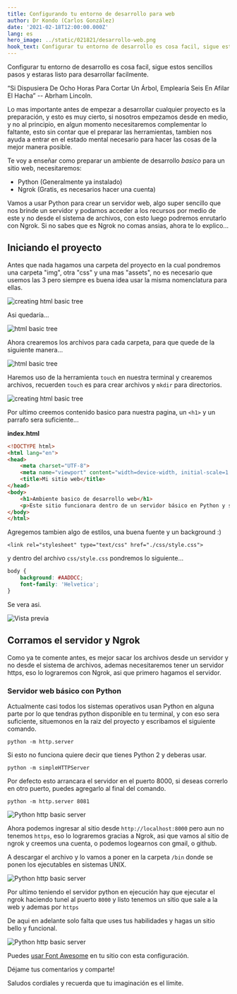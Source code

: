 ```yaml
---
title: Configurando tu entorno de desarrollo para web
author: Dr Kondo (Carlos González)
date: '2021-02-18T12:00:00.000Z'
lang: es
hero_image: ../static/021821/desarrollo-web.png
hook_text: Configurar tu entorno de desarrollo es cosa facil, sigue estos sencillos pasos y estaras listo para desarrollar facilmente.
---
```


Configurar tu entorno de desarrollo es cosa facil, sigue estos sencillos pasos y estaras listo para desarrollar facilmente.

“Si Dispusiera De Ocho Horas Para Cortar Un Árbol, Emplearía Seis En Afilar El Hacha” -- Abrham Lincoln.

Lo mas importante antes de empezar a desarrollar cualquier proyecto es la preparación, y esto es muy cierto, si nosotros empezamos desde en medio, y no al principio, en algun momento necesitaremos complementar lo faltante, esto sin contar que el preparar las herramientas, tambien nos ayuda a entrar en el estado mental necesario para hacer las cosas de la mejor manera posible.

Te voy a enseñar como preparar un ambiente de desarrollo *basico* para un sitio web, necesitaremos:

 - Python (Generalmente ya instalado)
 - Ngrok (Gratis, es necesarios hacer una cuenta)

 Vamos a usar Python para crear un servidor web, algo super sencillo que nos brinde un servidor y podamos acceder a los recursos por medio de este y no desde el sistema de archivos, con esto luego podremos enrutarlo con Ngrok. Si no sabes que es Ngrok no comas ansias, ahora te lo explico...

 ## Iniciando el proyecto

 Antes que nada hagamos una carpeta del proyecto en la cual pondremos una carpeta "img", otra "css" y una mas "assets", no es necesario que usemos las 3 pero siempre es buena idea usar la misma nomenclatura para ellas.

 ![creating html basic tree](../static/021821/html-basic-tree.gif)


 Asi quedaría...

 ![html basic tree](../static/021821/html-basic-tree.png)

 Ahora crearemos los archivos para cada carpeta, para que quede de la siguiente manera...

 ![html basic tree](../static/021821/add-files-basic-html.png)

 Haremos uso de la herramienta `touch` en nuestra terminal y crearemos archivos, recuerden `touch` es para crear archivos y `mkdir` para directorios.


 ![creating html basic tree](../static/021821/html-basic-tree-files.gif)

 Por ultimo creemos contenido basico para nuestra pagina, un `<h1>` y un parrafo sera suficiente...

**index.html**
```html
<!DOCTYPE html>
<html lang="en">
<head>
    <meta charset="UTF-8">
    <meta name="viewport" content="width=device-width, initial-scale=1.0">
    <title>Mi sitio web</title>
</head>
<body>
    <h1>Ambiente basico de desarrollo web</h1>
    <p>Este sitio funcionara dentro de un servidor básico en Python y saldra a internet por medio de Ngrok</p>
</body>
</html>
```

Agregemos tambien algo de estilos, una buena fuente y un background :)

```
<link rel="stylesheet" type="text/css" href="./css/style.css">
```

y dentro del archivo `css/style.css` pondremos lo siguiente...

```css
body {
    background: #AADDCC;
    font-family: 'Helvetica';
}

```

Se vera asi.

 ![Vista previa](../static/021821/index-html.png)

 ## Corramos el servidor y Ngrok

 Como ya te comente antes, es mejor sacar los archivos desde un servidor y no desde el sistema de archivos, ademas necesitaremos tener un servidor https, eso lo lograremos con Ngrok, asi que primero hagamos el servidor.

 ### Servidor web básico con Python

 Actualmente casi todos los sistemas operativos usan Python en alguna parte por lo que tendras python disponible en tu terminal, y con eso sera suficiente, situemonos en la raiz del proyecto y escribamos el siguiente comando.

```cli
python -m http.server
```

Si esto no funciona quiere decir que tienes Python 2 y deberas usar.

```cli
python -m simpleHTTPServer
```

Por defecto esto arrancara el servidor en el puerto 8000, si deseas correrlo en otro puerto, puedes agregarlo al final del comando.

```cli
python -m http.server 8081
```

 ![Python http basic server](../static/021821/python-basic-server.gif)

 Ahora podemos ingresar al sitio desde `http://localhost:8000` pero aun no tenemos `https`, eso lo lograremos gracias a Ngrok, asi que vamos al sitio de ngrok y creemos una cuenta, o podemos logearnos con gmail, o github.

 A descargar el archivo y lo vamos a poner en la carpeta `/bin` donde se ponen los ejecutables en sistemas UNIX.

![Python http basic server](../static/021821/installing-and-runing-ngrok.gif)

Por ultimo teniendo el servidor python en ejecución hay que ejecutar el ngrok haciendo tunel al puerto `8000` y listo tenemos un sitio que sale a la web y ademas por `https`


De aqui en adelante solo falta que uses tus habilidades y hagas un sitio bello y funcional.

![Python http basic server](../static/021821/all-together.gif)


Puedes [usar Font Awesome](./font-awesome-como-usarlo) en tu sitio con esta configuración.

Déjame tus comentarios y comparte!

Saludos cordiales y recuerda que tu imaginación es el límite.


